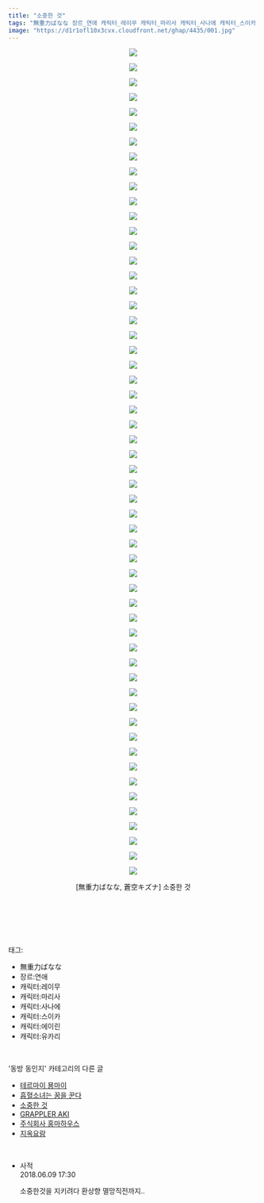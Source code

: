 ```yaml
---
title: "소중한 것"
tags: "無重力ばなな 장르_연애 캐릭터_레이무 캐릭터_마리사 캐릭터_사나에 캐릭터_스이카 캐릭터_에이린 캐릭터_유카리 蒼空キズナ 동방_동인지"
image: "https://d1r1ofl10x3cvx.cloudfront.net/ghap/4435/001.jpg"
---
```

<div class="article">
<p style="text-align: center; clear: none; float: none;"><img src="{{ site.imgserver7 }}/ghap/4435/001.jpg"/></p>
<p style="text-align: center; clear: none; float: none;"><img src="{{ site.imgserver7 }}/ghap/4435/002.jpg"/></p>
<p style="text-align: center; clear: none; float: none;"><img src="{{ site.imgserver7 }}/ghap/4435/003.jpg"/></p>
<p style="text-align: center; clear: none; float: none;"><img src="{{ site.imgserver7 }}/ghap/4435/004.jpg"/></p>
<p style="text-align: center; clear: none; float: none;"><img src="{{ site.imgserver7 }}/ghap/4435/005.jpg"/></p>
<p style="text-align: center; clear: none; float: none;"><img src="{{ site.imgserver7 }}/ghap/4435/006.jpg"/></p>
<p style="text-align: center; clear: none; float: none;"><img src="{{ site.imgserver7 }}/ghap/4435/007.jpg"/></p>
<p style="text-align: center; clear: none; float: none;"><img src="{{ site.imgserver7 }}/ghap/4435/008.jpg"/></p>
<p style="text-align: center; clear: none; float: none;"><img src="{{ site.imgserver7 }}/ghap/4435/009.jpg"/></p>
<p style="text-align: center; clear: none; float: none;"><img src="{{ site.imgserver7 }}/ghap/4435/010.jpg"/></p>
<p style="text-align: center; clear: none; float: none;"><img src="{{ site.imgserver7 }}/ghap/4435/011.jpg"/></p>
<p style="text-align: center; clear: none; float: none;"><img src="{{ site.imgserver7 }}/ghap/4435/012.jpg"/></p>
<p style="text-align: center; clear: none; float: none;"><img src="{{ site.imgserver7 }}/ghap/4435/013.jpg"/></p>
<p style="text-align: center; clear: none; float: none;"><img src="{{ site.imgserver7 }}/ghap/4435/014.jpg"/></p>
<p style="text-align: center; clear: none; float: none;"><img src="{{ site.imgserver7 }}/ghap/4435/015.jpg"/></p>
<p style="text-align: center; clear: none; float: none;"><img src="{{ site.imgserver7 }}/ghap/4435/016.jpg"/></p>
<p style="text-align: center; clear: none; float: none;"><img src="{{ site.imgserver7 }}/ghap/4435/017.jpg"/></p>
<p style="text-align: center; clear: none; float: none;"><img src="{{ site.imgserver7 }}/ghap/4435/018.jpg"/></p>
<p style="text-align: center; clear: none; float: none;"><img src="{{ site.imgserver7 }}/ghap/4435/019.jpg"/></p>
<p style="text-align: center; clear: none; float: none;"><img src="{{ site.imgserver7 }}/ghap/4435/020.jpg"/></p>
<p style="text-align: center; clear: none; float: none;"><img src="{{ site.imgserver7 }}/ghap/4435/021.jpg"/></p>
<p style="text-align: center; clear: none; float: none;"><img src="{{ site.imgserver7 }}/ghap/4435/022.jpg"/></p>
<p style="text-align: center; clear: none; float: none;"><img src="{{ site.imgserver7 }}/ghap/4435/023.jpg"/></p>
<p style="text-align: center; clear: none; float: none;"><img src="{{ site.imgserver7 }}/ghap/4435/024.jpg"/></p>
<p style="text-align: center; clear: none; float: none;"><img src="{{ site.imgserver7 }}/ghap/4435/025.jpg"/></p>
<p style="text-align: center; clear: none; float: none;"><img src="{{ site.imgserver7 }}/ghap/4435/026.jpg"/></p>
<p style="text-align: center; clear: none; float: none;"><img src="{{ site.imgserver7 }}/ghap/4435/027.jpg"/></p>
<p style="text-align: center; clear: none; float: none;"><img src="{{ site.imgserver7 }}/ghap/4435/028.jpg"/></p>
<p style="text-align: center; clear: none; float: none;"><img src="{{ site.imgserver7 }}/ghap/4435/029.jpg"/></p>
<p style="text-align: center; clear: none; float: none;"><img src="{{ site.imgserver7 }}/ghap/4435/030.jpg"/></p>
<p style="text-align: center; clear: none; float: none;"><img src="{{ site.imgserver7 }}/ghap/4435/031.jpg"/></p>
<p style="text-align: center; clear: none; float: none;"><img src="{{ site.imgserver7 }}/ghap/4435/032.jpg"/></p>
<p style="text-align: center; clear: none; float: none;"><img src="{{ site.imgserver7 }}/ghap/4435/033.jpg"/></p>
<p style="text-align: center; clear: none; float: none;"><img src="{{ site.imgserver7 }}/ghap/4435/034.jpg"/></p>
<p style="text-align: center; clear: none; float: none;"><img src="{{ site.imgserver7 }}/ghap/4435/035.jpg"/></p>
<p style="text-align: center; clear: none; float: none;"><img src="{{ site.imgserver7 }}/ghap/4435/036.jpg"/></p>
<p style="text-align: center; clear: none; float: none;"><img src="{{ site.imgserver7 }}/ghap/4435/037.jpg"/></p>
<p style="text-align: center; clear: none; float: none;"><img src="{{ site.imgserver7 }}/ghap/4435/038.jpg"/></p>
<p style="text-align: center; clear: none; float: none;"><img src="{{ site.imgserver7 }}/ghap/4435/039.jpg"/></p>
<p style="text-align: center; clear: none; float: none;"><img src="{{ site.imgserver7 }}/ghap/4435/040.jpg"/></p>
<p style="text-align: center; clear: none; float: none;"><img src="{{ site.imgserver7 }}/ghap/4435/041.jpg"/></p>
<p style="text-align: center; clear: none; float: none;"><img src="{{ site.imgserver7 }}/ghap/4435/042.jpg"/></p>
<p style="text-align: center; clear: none; float: none;"><img src="{{ site.imgserver7 }}/ghap/4435/043.jpg"/></p>
<p style="text-align: center; clear: none; float: none;"><img src="{{ site.imgserver7 }}/ghap/4435/044.jpg"/></p>
<p style="text-align: center; clear: none; float: none;"><img src="{{ site.imgserver7 }}/ghap/4435/045.jpg"/></p>
<p style="text-align: center; clear: none; float: none;"><img src="{{ site.imgserver7 }}/ghap/4435/046.jpg"/></p>
<p style="text-align: center; clear: none; float: none;"><img src="{{ site.imgserver7 }}/ghap/4435/047.jpg"/></p>
<p style="text-align: center; clear: none; float: none;"><img src="{{ site.imgserver7 }}/ghap/4435/048.jpg"/></p>
<p style="text-align: center; clear: none; float: none;"><img src="{{ site.imgserver7 }}/ghap/4435/049.jpg"/></p>
<p style="text-align: center; clear: none; float: none;"><img src="{{ site.imgserver7 }}/ghap/4435/050.jpg"/></p>
<p style="text-align: center; clear: none; float: none;"><img src="{{ site.imgserver7 }}/ghap/4435/051.jpg"/></p>
<p style="text-align: center; clear: none; float: none;"><img src="{{ site.imgserver7 }}/ghap/4435/052.jpg"/></p>
<p style="text-align: center; clear: none; float: none;"><img src="{{ site.imgserver7 }}/ghap/4435/053.jpg"/></p>
<p style="text-align: center; clear: none; float: none;"><img src="{{ site.imgserver7 }}/ghap/4435/054.jpg"/></p>
<p style="text-align: center; clear: none; float: none;"><img src="{{ site.imgserver7 }}/ghap/4435/055.jpg"/></p>
<p style="text-align: center; clear: none; float: none;"><img src="{{ site.imgserver7 }}/ghap/4435/056.jpg"/></p>
<p style="text-align: center; clear: none; float: none;">[無重力ばなな, 蒼空キズナ] 소중한 것</p>
<p style="text-align: center; clear: none; float: none;"><br/></p>
<p><br/></p>
</div><br/>
<div class="tagTrail">
<p>태그: </p>
<ul>
<li>無重力ばなな</li>
<li>장르:연애</li>
<li>캐릭터:레이무</li>
<li>캐릭터:마리사</li>
<li>캐릭터:사나에</li>
<li>캐릭터:스이카</li>
<li>캐릭터:에이린</li>
<li>캐릭터:유카리</li>
</ul>
</div><br/>
<div class="another">
<p>'동방 동인지' 카테고리의 다른 글</p>
<ul>
<li><a href="/ghap_4439">테르마이 묭마이</a></li>
<li><a href="/ghap_4437">흡혈소녀는 꿈을 꾼다</a></li>
<li><a href="/ghap_4435">소중한 것</a></li>
<li><a href="/ghap_4433">GRAPPLER AKI</a></li>
<li><a href="/ghap_4431">주식회사 홍마하우스</a></li>
<li><a href="/ghap_4430">지옥요람</a></li>
</ul>
</div><br/>
<div class="cb_module cb_fluid">
<div class="cb_wrt cb_profile">
<div class="comment">
<ul>
<li class="cb_thumb_off" id="comment15268496">
<div class="cb_comment_area">
<div class="cb_info_area">
<div class="cb_section">
<span class="cb_nick_name">사적</span>
</div>
<div class="cb_section">
<span class="cb_date">2018.06.09 17:30 </span>
</div>
</div>
<div class="cb_dsc_comment">
<p class="cb_dsc">
											소중한것을 지키려다 환상향 멸망직전까지..
										</p>
</div>
</div></li>
</ul>
</div>
</div><!-- commentList close -->
</div><br/>
